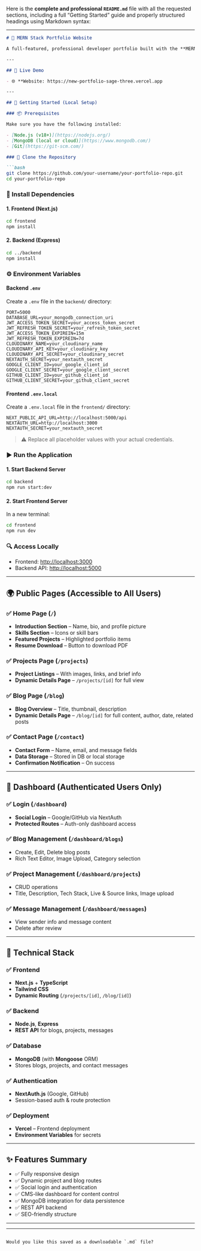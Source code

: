 Here is the **complete and professional `README.md`** file with all the requested sections, including a full “Getting Started” guide and properly structured headings using Markdown syntax:

---

````md
# 💼 MERN Stack Portfolio Website

A full-featured, professional developer portfolio built with the **MERN stack** (MongoDB, Express, React/Next.js, Node.js) and **TypeScript**, styled with **Tailwind CSS**. This portfolio showcases your skills, projects, and blog posts, and includes a powerful **admin dashboard** for content management. Deployed on **Vercel** for optimal performance and scalability.

---

## 🔗 Live Demo

- 🌐 **Website: https://new-portfolio-sage-three.vercel.app

---

## 🚀 Getting Started (Local Setup)

### 📦 Prerequisites

Make sure you have the following installed:

- [Node.js (v18+)](https://nodejs.org/)
- [MongoDB (local or cloud)](https://www.mongodb.com/)
- [Git](https://git-scm.com/)

### 📁 Clone the Repository

```bash
git clone https://github.com/your-username/your-portfolio-repo.git
cd your-portfolio-repo
````

### 🔧 Install Dependencies

#### 1. Frontend (Next.js)

```bash
cd frontend
npm install
```

#### 2. Backend (Express)

```bash
cd ../backend
npm install
```

### ⚙️ Environment Variables

#### Backend `.env`

Create a `.env` file in the `backend/` directory:

```env
PORT=5000
DATABASE_URL=your_mongodb_connection_uri
JWT_ACCESS_TOKEN_SECRET=your_access_token_secret
JWT_REFRESH_TOKEN_SECRET=your_refresh_token_secret
JWT_ACCESS_TOKEN_EXPIREIN=15m
JWT_REFRESH_TOKEN_EXPIREIN=7d
CLOUDINARY_NAME=your_cloudinary_name
CLOUDINARY_API_KEY=your_cloudinary_key
CLOUDINARY_API_SECRET=your_cloudinary_secret
NEXTAUTH_SECRET=your_nextauth_secret
GOOGLE_CLIENT_ID=your_google_client_id
GOOGLE_CLIENT_SECRET=your_google_client_secret
GITHUB_CLIENT_ID=your_github_client_id
GITHUB_CLIENT_SECRET=your_github_client_secret
```

#### Frontend `.env.local`

Create a `.env.local` file in the `frontend/` directory:

```env
NEXT_PUBLIC_API_URL=http://localhost:5000/api
NEXTAUTH_URL=http://localhost:3000
NEXTAUTH_SECRET=your_nextauth_secret
```

> ⚠️ Replace all placeholder values with your actual credentials.

### ▶️ Run the Application

#### 1. Start Backend Server

```bash
cd backend
npm run start:dev
```

#### 2. Start Frontend Server

In a new terminal:

```bash
cd frontend
npm run dev
```

### 🔍 Access Locally

* Frontend: [http://localhost:3000](http://localhost:3000)
* Backend API: [http://localhost:5000](http://localhost:5000)

---

## 🌍 Public Pages (Accessible to All Users)

### ✅ Home Page (`/`)

* **Introduction Section** – Name, bio, and profile picture
* **Skills Section** – Icons or skill bars
* **Featured Projects** – Highlighted portfolio items
* **Resume Download** – Button to download PDF

### ✅ Projects Page (`/projects`)

* **Project Listings** – With images, links, and brief info
* **Dynamic Details Page** – `/projects/[id]` for full view

### ✅ Blog Page (`/blog`)

* **Blog Overview** – Title, thumbnail, description
* **Dynamic Details Page** – `/blog/[id]` for full content, author, date, related posts

### ✅ Contact Page (`/contact`)

* **Contact Form** – Name, email, and message fields
* **Data Storage** – Stored in DB or local storage
* **Confirmation Notification** – On success

---

## 🔐 Dashboard (Authenticated Users Only)

### ✅ Login (`/dashboard`)

* **Social Login** – Google/GitHub via NextAuth
* **Protected Routes** – Auth-only dashboard access

### ✅ Blog Management (`/dashboard/blogs`)

* Create, Edit, Delete blog posts
* Rich Text Editor, Image Upload, Category selection

### ✅ Project Management (`/dashboard/projects`)

* CRUD operations
* Title, Description, Tech Stack, Live & Source links, Image upload

### ✅ Message Management (`/dashboard/messages`)

* View sender info and message content
* Delete after review

---

## 🧰 Technical Stack

### ✅ Frontend

* **Next.js** + **TypeScript**
* **Tailwind CSS**
* **Dynamic Routing** (`/projects/[id]`, `/blog/[id]`)

### ✅ Backend

* **Node.js**, **Express**
* **REST API** for blogs, projects, messages

### ✅ Database

* **MongoDB** (with **Mongoose** ORM)
* Stores blogs, projects, and contact messages

### ✅ Authentication

* **NextAuth.js** (Google, GitHub)
* Session-based auth & route protection

### ✅ Deployment

* **Vercel** – Frontend deployment
* **Environment Variables** for secrets

---

## ✨ Features Summary

* ✅ Fully responsive design
* ✅ Dynamic project and blog routes
* ✅ Social login and authentication
* ✅ CMS-like dashboard for content control
* ✅ MongoDB integration for data persistence
* ✅ REST API backend
* ✅ SEO-friendly structure

---



---

```

Would you like this saved as a downloadable `.md` file?
```
